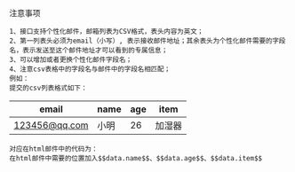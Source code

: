 注意事项
```
1、接口支持个性化邮件，邮箱列表为CSV格式，表头内容为英文；
2、第一列表头必须为email（小写）, 表示接收邮件地址；其余表头为个性化邮件需要的字段名，表示发送至这个邮件地址才可以看到的专属信息；
3、可以增加或者更换个性化邮件字段名；
4、注意csv表格中的字段名与邮件中的字段名相匹配；
例如：
提交的csv列表格式如下：
```
 | email | name | age | item |
 | --- | --- | --- | --- |
| 123456@qq.com | 小明 | 26	| 加湿器 |

```
对应在html邮件中的代码为：
在html邮件中需要的位置加入$$data.name$$、$$data.age$$、$$data.item$$
```

